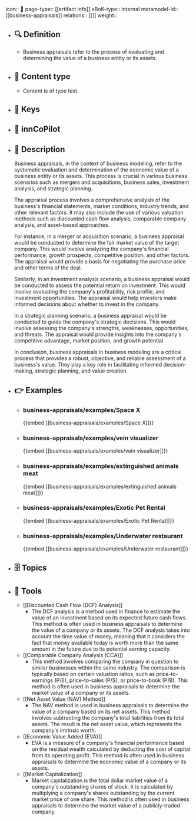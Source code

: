icon:: 🧿
page-type:: [[artifact info]]
xBoK-type:: internal
metamodel-id:: [[business-appraisals]]
relations:: [[]]
weight:: 

- ## 🔍 Definition
  - Business appraisals refer to the process of evaluating and determining the value of a business entity or its assets.
- ## 📰 Content type 
  - Content is of type text.
  
- ## 🔑 Keys
  
- ## 🤖 innCoPilot
  
- ## 📖 Description
  Business appraisals, in the context of business modeling, refer to the systematic evaluation and determination of the economic value of a business entity or its assets. This process is crucial in various business scenarios such as mergers and acquisitions, business sales, investment analysis, and strategic planning.
  
  The appraisal process involves a comprehensive analysis of the business's financial statements, market conditions, industry trends, and other relevant factors. It may also include the use of various valuation methods such as discounted cash flow analysis, comparable company analysis, and asset-based approaches.
  
  For instance, in a merger or acquisition scenario, a business appraisal would be conducted to determine the fair market value of the target company. This would involve analyzing the company's financial performance, growth prospects, competitive position, and other factors. The appraisal would provide a basis for negotiating the purchase price and other terms of the deal.
  
  Similarly, in an investment analysis scenario, a business appraisal would be conducted to assess the potential return on investment. This would involve evaluating the company's profitability, risk profile, and investment opportunities. The appraisal would help investors make informed decisions about whether to invest in the company.
  
  In a strategic planning scenario, a business appraisal would be conducted to guide the company's strategic decisions. This would involve assessing the company's strengths, weaknesses, opportunities, and threats. The appraisal would provide insights into the company's competitive advantage, market position, and growth potential.
  
  In conclusion, business appraisals in business modeling are a critical process that provides a robust, objective, and reliable assessment of a business's value. They play a key role in facilitating informed decision-making, strategic planning, and value creation.
- ## 👉 Examples
  - ### business-appraisals/examples/Space X
    {{embed [[business-appraisals/examples/Space X]]}}
  - ### business-appraisals/examples/vein visualizer
    {{embed [[business-appraisals/examples/vein visualizer]]}}
  - ### business-appraisals/examples/extinguished animals meat
    {{embed [[business-appraisals/examples/extinguished animals meat]]}}
  - ### business-appraisals/examples/Exotic Pet Rental
    {{embed [[business-appraisals/examples/Exotic Pet Rental]]}}
  - ### business-appraisals/examples/Underwater restaurant
    {{embed [[business-appraisals/examples/Underwater restaurant]]}}
  
- ## 🗄️ Topics
  
- ## 🧰 Tools
  - [[Discounted Cash Flow (DCF) Analysis]]
    - The DCF analysis is a method used in finance to estimate the value of an investment based on its expected future cash flows. This method is often used in business appraisals to determine the value of a company or its assets. The DCF analysis takes into account the time value of money, meaning that it considers the fact that money available today is worth more than the same amount in the future due to its potential earning capacity.
  - [[Comparable Company Analysis (CCA)]]
    - This method involves comparing the company in question to similar businesses within the same industry. The comparison is typically based on certain valuation ratios, such as price-to-earnings (P/E), price-to-sales (P/S), or price-to-book (P/B). This method is often used in business appraisals to determine the market value of a company or its assets.
  - [[Net Asset Value (NAV) Method]]
    - The NAV method is used in business appraisals to determine the value of a company based on its net assets. This method involves subtracting the company's total liabilities from its total assets. The result is the net asset value, which represents the company's intrinsic worth.
  - [[Economic Value Added (EVA)]]
    - EVA is a measure of a company's financial performance based on the residual wealth calculated by deducting the cost of capital from its operating profit. This method is often used in business appraisals to determine the economic value of a company or its assets.
  - [[Market Capitalization]]
    - Market capitalization is the total dollar market value of a company's outstanding shares of stock. It is calculated by multiplying a company's shares outstanding by the current market price of one share. This method is often used in business appraisals to determine the market value of a publicly-traded company.

